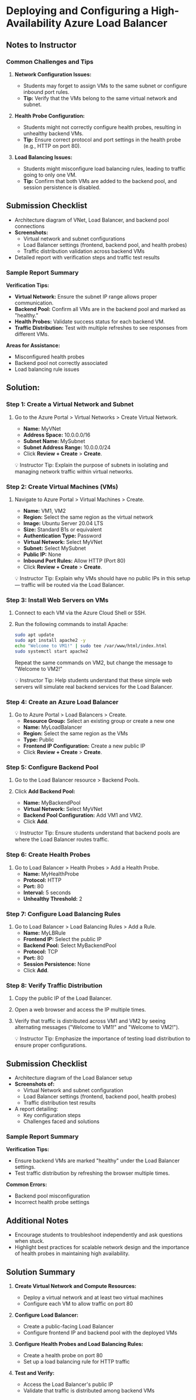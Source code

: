 # Deploying and Configuring a High-Availability Azure Load Balancer

## Notes to Instructor

### Common Challenges and Tips

1. **Network Configuration Issues:**
    - Students may forget to assign VMs to the same subnet or configure inbound port rules.
    - **Tip:** Verify that the VMs belong to the same virtual network and subnet.

2. **Health Probe Configuration:**
    - Students might not correctly configure health probes, resulting in unhealthy backend VMs.
    - **Tip:** Ensure correct protocol and port settings in the health probe (e.g., HTTP on port 80).

3. **Load Balancing Issues:**
    - Students might misconfigure load balancing rules, leading to traffic going to only one VM.
    - **Tip:** Confirm that both VMs are added to the backend pool, and session persistence is disabled.

## Submission Checklist

- Architecture diagram of VNet, Load Balancer, and backend pool connections
- **Screenshots:**
    - Virtual network and subnet configurations
    - Load Balancer settings (frontend, backend pool, and health probes)
    - Traffic distribution validation across backend VMs
- Detailed report with verification steps and traffic test results

### Sample Report Summary

**Verification Tips:**

- **Virtual Network:** Ensure the subnet IP range allows proper communication.
- **Backend Pool:** Confirm all VMs are in the backend pool and marked as "healthy."
- **Health Probes:** Validate success status for each backend VM.
- **Traffic Distribution:** Test with multiple refreshes to see responses from different VMs.

**Areas for Assistance:**

- Misconfigured health probes
- Backend pool not correctly associated
- Load balancing rule issues

## Solution:

### Step 1: Create a Virtual Network and Subnet

1. Go to the Azure Portal > Virtual Networks > Create Virtual Network.
    - **Name:** MyVNet
    - **Address Space:** 10.0.0.0/16
    - **Subnet Name:** MySubnet
    - **Subnet Address Range:** 10.0.0.0/24
    - Click **Review + Create** > **Create**.

    💡 Instructor Tip: Explain the purpose of subnets in isolating and managing network traffic within virtual networks.

### Step 2: Create Virtual Machines (VMs)

1. Navigate to Azure Portal > Virtual Machines > Create.
    - **Name:** VM1, VM2
    - **Region:** Select the same region as the virtual network
    - **Image:** Ubuntu Server 20.04 LTS
    - **Size:** Standard B1s or equivalent
    - **Authentication Type:** Password
    - **Virtual Network:** Select MyVNet
    - **Subnet:** Select MySubnet
    - **Public IP:** None
    - **Inbound Port Rules:** Allow HTTP (Port 80)
    - Click **Review + Create** > **Create**.

    💡 Instructor Tip: Explain why VMs should have no public IPs in this setup — traffic will be routed via the Load Balancer.

### Step 3: Install Web Servers on VMs

1. Connect to each VM via the Azure Cloud Shell or SSH.
2. Run the following commands to install Apache:

    ```sh
    sudo apt update
    sudo apt install apache2 -y
    echo "Welcome to VM1!" | sudo tee /var/www/html/index.html
    sudo systemctl start apache2
    ```

    Repeat the same commands on VM2, but change the message to "Welcome to VM2!"

    💡 Instructor Tip: Help students understand that these simple web servers will simulate real backend services for the Load Balancer.

### Step 4: Create an Azure Load Balancer

1. Go to Azure Portal > Load Balancers > Create.
    - **Resource Group:** Select an existing group or create a new one
    - **Name:** MyLoadBalancer
    - **Region:** Select the same region as the VMs
    - **Type:** Public
    - **Frontend IP Configuration:** Create a new public IP
    - Click **Review + Create** > **Create**.

### Step 5: Configure Backend Pool

1. Go to the Load Balancer resource > Backend Pools.
2. Click **Add Backend Pool:**
    - **Name:** MyBackendPool
    - **Virtual Network:** Select MyVNet
    - **Backend Pool Configuration:** Add VM1 and VM2.
    - Click **Add**.

    💡 Instructor Tip: Ensure students understand that backend pools are where the Load Balancer routes traffic.

### Step 6: Create Health Probes

1. Go to Load Balancer > Health Probes > Add a Health Probe.
    - **Name:** MyHealthProbe
    - **Protocol:** HTTP
    - **Port:** 80
    - **Interval:** 5 seconds
    - **Unhealthy Threshold:** 2

### Step 7: Configure Load Balancing Rules

1. Go to Load Balancer > Load Balancing Rules > Add a Rule.
    - **Name:** MyLBRule
    - **Frontend IP:** Select the public IP
    - **Backend Pool:** Select MyBackendPool
    - **Protocol:** TCP
    - **Port:** 80
    - **Session Persistence:** None
    - Click **Add**.

### Step 8: Verify Traffic Distribution

1. Copy the public IP of the Load Balancer.
2. Open a web browser and access the IP multiple times.
3. Verify that traffic is distributed across VM1 and VM2 by seeing alternating messages ("Welcome to VM1!" and "Welcome to VM2!").

    💡 Instructor Tip: Emphasize the importance of testing load distribution to ensure proper configurations.

## Submission Checklist

- Architecture diagram of the Load Balancer setup
- **Screenshots of:**
    - Virtual Network and subnet configuration
    - Load Balancer settings (frontend, backend pool, health probes)
    - Traffic distribution test results
- A report detailing:
    - Key configuration steps
    - Challenges faced and solutions

### Sample Report Summary

**Verification Tips:**

- Ensure backend VMs are marked "healthy" under the Load Balancer settings.
- Test traffic distribution by refreshing the browser multiple times.

**Common Errors:**

- Backend pool misconfiguration
- Incorrect health probe settings

## Additional Notes

- Encourage students to troubleshoot independently and ask questions when stuck.
- Highlight best practices for scalable network design and the importance of health probes in maintaining high availability.

## Solution Summary

1. **Create Virtual Network and Compute Resources:**
    - Deploy a virtual network and at least two virtual machines
    - Configure each VM to allow traffic on port 80

2. **Configure Load Balancer:**
    - Create a public-facing Load Balancer
    - Configure frontend IP and backend pool with the deployed VMs

3. **Configure Health Probes and Load Balancing Rules:**
    - Create a health probe on port 80
    - Set up a load balancing rule for HTTP traffic

4. **Test and Verify:**
    - Access the Load Balancer's public IP
    - Validate that traffic is distributed among backend VMs
